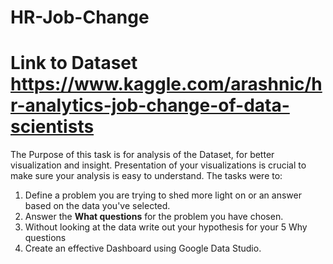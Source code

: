 # HR-Job-Change
# Link to Dataset https://www.kaggle.com/arashnic/hr-analytics-job-change-of-data-scientists
The Purpose of this task is for analysis of the Dataset, for better visualization and insight. Presentation of your visualizations is crucial to make sure your analysis is easy to understand.
  The tasks were to:
  1. Define a problem you are trying to shed more light on or an answer based on the data you've selected.
  2. Answer the **What questions** for the problem you have chosen.
  3. Without looking at the data write out your hypothesis for your 5 Why questions
  4. Create an effective Dashboard using Google Data Studio.
